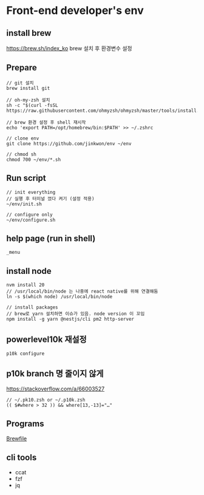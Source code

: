 # Front-end developer's env

## install brew
https://brew.sh/index_ko
brew 설치 후 환경변수 설정

## Prepare
```
// git 설치
brew install git

// oh-my-zsh 설치
sh -c "$(curl -fsSL https://raw.githubusercontent.com/ohmyzsh/ohmyzsh/master/tools/install.sh)"

// brew 환경 설정 후 shell 재시작
echo 'export PATH=/opt/homebrew/bin:$PATH' >> ~/.zshrc

// clone env
git clone https://github.com/jinkwon/env ~/env

// chmod sh
chmod 700 ~/env/*.sh
```

## Run script
```
// init everything
// 실행 후 터미널 껐다 켜기 (설정 적용)
~/env/init.sh

// configure only
~/env/configure.sh 
```

## help page (run in shell)
```
_menu
```

## install node
```
nvm install 20
// /usr/local/bin/node 는 나중에 react native를 위해 연결해둠
ln -s $(which node) /usr/local/bin/node

// install packages
// brew로 yarn 설치하면 이슈가 있음. node version 이 꼬임
npm install -g yarn @nestjs/cli pm2 http-server
```

## powerlevel10k 재설정
```
p10k configure
```

## p10k branch 명 줄이지 않게
https://stackoverflow.com/a/66003527

```
// ~/.pk10.zsh or ~/.p10k.zsh
(( $#where > 32 )) && where[13,-13]="…"
```

## Programs
[Brewfile](https://github.com/jinkwon/env/blob/master/Brewfile)


## cli tools
- ccat
- fzf
- jq
